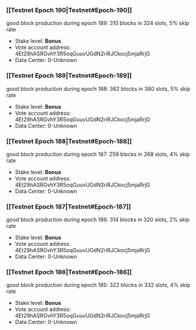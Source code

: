### [[Testnet Epoch 190|Testnet#Epoch-190]]
good block production during epoch 189: 310 blocks in 324 slots, 5% skip rate
* Stake level: **Bonus** 
* Vote account address: 4Et29hASRGvhY3R5oqGuuvUGdN2riRJCkocj5mjaRrjG
* Data Center: 0-Unknown
### [[Testnet Epoch 189|Testnet#Epoch-189]]
good block production during epoch 188: 362 blocks in 380 slots, 5% skip rate
* Stake level: **Bonus** 
* Vote account address: 4Et29hASRGvhY3R5oqGuuvUGdN2riRJCkocj5mjaRrjG
* Data Center: 0-Unknown
### [[Testnet Epoch 188|Testnet#Epoch-188]]
good block production during epoch 187: 259 blocks in 268 slots, 4% skip rate
* Stake level: **Bonus** 
* Vote account address: 4Et29hASRGvhY3R5oqGuuvUGdN2riRJCkocj5mjaRrjG
* Data Center: 0-Unknown
### [[Testnet Epoch 187|Testnet#Epoch-187]]
good block production during epoch 186: 314 blocks in 320 slots, 2% skip rate
* Stake level: **Bonus** 
* Vote account address: 4Et29hASRGvhY3R5oqGuuvUGdN2riRJCkocj5mjaRrjG
* Data Center: 0-Unknown
### [[Testnet Epoch 186|Testnet#Epoch-186]]
good block production during epoch 185: 322 blocks in 332 slots, 4% skip rate
* Stake level: **Bonus** 
* Vote account address: 4Et29hASRGvhY3R5oqGuuvUGdN2riRJCkocj5mjaRrjG
* Data Center: 0-Unknown